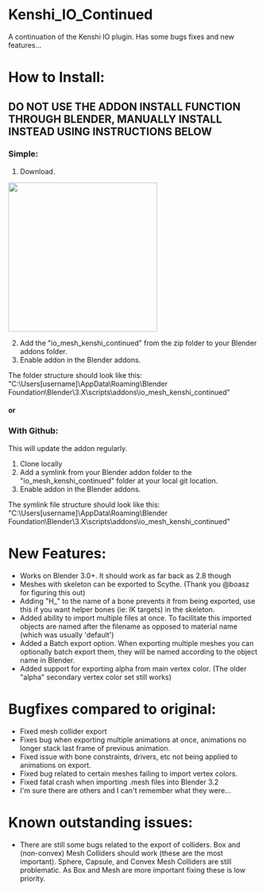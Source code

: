 # Kenshi_IO_Continued
A continuation of the Kenshi IO plugin. Has some bugs fixes and new features...

# How to Install:

## DO NOT USE THE ADDON INSTALL FUNCTION THROUGH BLENDER, MANUALLY INSTALL INSTEAD USING INSTRUCTIONS BELOW

### Simple:

1. Download.
<img src=https://user-images.githubusercontent.com/20009842/213611044-3884fb3c-382e-4579-b746-76cf1bc58bb3.png height="300"/>

2. Add the "io_mesh_kenshi_continued" from the zip folder to your Blender addons folder.
3. Enable addon in the Blender addons.

The folder structure should look like this: "C:\Users[username]\AppData\Roaming\Blender Foundation\Blender\3.X\scripts\addons\io_mesh_kenshi_continued"

#### or

### With Github:

This will update the addon regularly.

1. Clone locally
2. Add a symlink from your Blender addon folder to the "io_mesh_kenshi_continued" folder at your local git location.
3. Enable addon in the Blender addons.


The symlink file structure should look like this: "C:\Users[username]\AppData\Roaming\Blender Foundation\Blender\3.X\scripts\addons\io_mesh_kenshi_continued"


# New Features:
+ Works on Blender 3.0+. It should work as far back as 2.8 though
+ Meshes with skeleton can be exported to Scythe. (Thank you @boasz for figuring this out)
+ Adding "H_" to the name of a bone prevents it from being exported, use this if you want helper bones (ie: IK targets) in the skeleton.
+ Added ability to import multiple files at once. To facilitate this imported objects are named after the filename as opposed to material name (which was usually 'default')
+ Added a Batch export option. When exporting multiple meshes you can optionally batch export them, they will be named according to the object name in Blender.
+ Added support for exporting alpha from main vertex color. (The older "alpha" secondary vertex color set still works)

# Bugfixes compared to original:
+ Fixed mesh collider export
+ Fixes bug when exporting multiple animations at once, animations no longer stack last frame of previous animation.
+ Fixed issue with bone constraints, drivers, etc not being applied to animations on export.
+ Fixed bug related to certain meshes failing to import vertex colors.
+ Fixed fatal crash when importing .mesh files into Blender 3.2
+ I'm sure there are others and I can't remember what they were...

# Known outstanding issues:
+ There are still some bugs related to the export of colliders. Box and (non-convex) Mesh Colliders should work (these are the most important). Sphere, Capsule, and Convex Mesh Colliders are still problematic. As Box and Mesh are more important fixing these is low priority.
